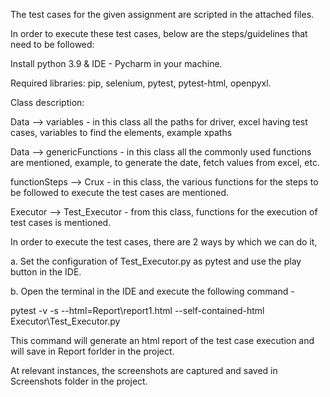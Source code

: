 The test cases for the given assignment are scripted in the attached files.

In order to execute these test cases, below are the steps/guidelines that need to be followed:

Install python 3.9 & IDE - Pycharm in your machine.

Required libraries:    pip, selenium, pytest, pytest-html, openpyxl.


Class description:

Data --> variables - in this class all the paths for driver, excel having test cases, variables to find the elements, example xpaths

Data --> genericFunctions - in this class all the commonly used functions are mentioned, example, to generate the date, fetch values from excel, etc.

functionSteps --> Crux - in this class, the various functions for the steps to be followed to execute the test cases are mentioned.

Executor --> Test_Executor - from this class, functions for the execution of test cases is mentioned.

In order to execute the test cases, there are 2 ways by which we can do it,

a. Set the configuration of Test_Executor.py as pytest and use the play button in the IDE.

b. Open the terminal in the IDE and execute the following command -

pytest -v -s --html=Report\report1.html --self-contained-html Executor\Test_Executor.py

This command will generate an html report of the test case execution and will save in Report forlder in the project.

At relevant instances, the screenshots are captured and saved in Screenshots folder in the project.
